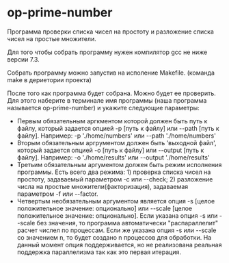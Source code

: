 # op-prime-number

Программа проверки списка чисел на простоту и разложение списка чисел на простые множители.

Для того чтобы собрать программу нужен компилятор gcc не ниже версии 7.3.

Собрать программу можно запустив на исполение Makefile. (команда make в дериетории проекта)

После того как программа будет собрана. Можно будет ее проверить. Для этого
наберите в терминале имя программы (наша программа называется op-prime-number) и укажите следующие параметры:
- Первым обязательным аргкментом которой должен быть путь к файлу, который задается опцией -p [путь к файлу]
  или --path [путь к файлу]. Например: -p './home/numbers' или --path './home/numbers'
- Вторым обязательным аргрументом должен быть 'выходной файл', который задается опцией -o [путь к файлу]
  или --output [путь к файлу]. Например: -o './home/results' или --output './home/results'
- Третьим обязательным аргументом должен быть режим исполнения программы. Есть всего два режима: 1) проверка списка
  чисел на простоту, задаваемый параметром -с  или --check; 2) разложение числа на простые множители(факторизация),
  задаваемая параметром -f или --factor.
- Четвертым необязательным аргументом является опция -s [целое положительное значение: опционально] или
                                                     --scale [целое положительное значение: опционально].
  Если указана опция -s или --scale без значения, то программа автоматически "распараллелит" расчет числел по процессам.
  Если же указана опция -s или --scale со значением n, то будет создано n процессов для обработки.
  На данный момент опция поддерживается, но не реализована реальная поддержка параллелизма так как это первая итерация.
